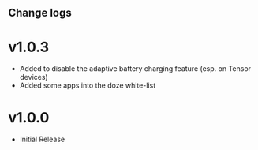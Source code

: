 ## Change logs

# v1.0.3
* Added to disable the adaptive battery charging feature (esp. on Tensor devices)
* Added some apps into the doze white-list

# v1.0.0
* Initial Release

##
